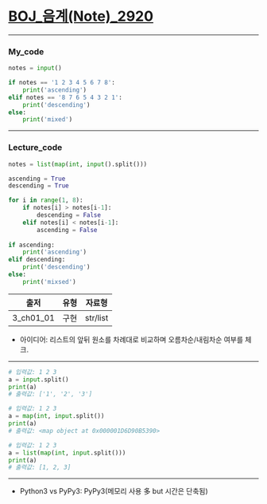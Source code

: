 # [BOJ_음계(Note)_2920](https://www.acmicpc.net/problem/2920)
***
### My_code
```python
notes = input()

if notes == '1 2 3 4 5 6 7 8':
    print('ascending')
elif notes == '8 7 6 5 4 3 2 1':
    print('descending')
else:
    print('mixed')
```

***
### Lecture_code
```python
notes = list(map(int, input().split()))

ascending = True
descending = True

for i in range(1, 8):
    if notes[i] > notes[i-1]:
        descending = False
    elif notes[i] < notes[i-1]:
        ascending = False
        
if ascending:
    print('ascending')
elif descending:
    print('descending')
else:
    print('mixsed')

```
|출저|유형|자료형|
|:---:|:---:|:---:|
|3_ch01_01|구현|str/list|
* 아이디어: 리스트의 앞뒤 원소를 차례대로 비교하며 오름차순/내림차순 여부를 체크.
***
```python
# 입력값: 1 2 3
a = input.split()
print(a)
# 출력값: ['1', '2', '3']
```
```python
# 입력값: 1 2 3
a = map(int, input.split())
print(a)
# 출력값: <map object at 0x000001D6D90B5390>
```
```python
# 입력값: 1 2 3
a = list(map(int, input.split()))
print(a)
# 출력값: [1, 2, 3]
```
***
* Python3 vs PyPy3: PyPy3(메모리 사용 多 but 시간은 단축됨)
